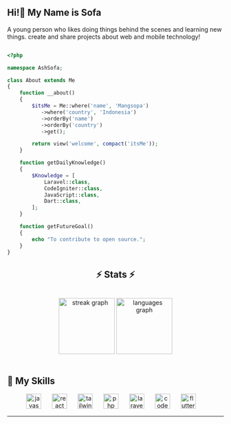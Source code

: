## Hi!👋 My Name is Sofa

A young person who likes doing things behind the scenes and learning new things. create and share projects about web and mobile technology! 

```php

<?php

namespace AshSofa;

class About extends Me
{
    function __about()
    {
        $itsMe = Me::where('name', 'Mangsopa')
           ->where('country', 'Indonesia')
           ->orderBy('name')
           ->orderBy('country')
           ->get();

        return view('welcome', compact('itsMe'));
    }

    function getDailyKnowledge()
    {
        $Knowledge = [
            Laravel::class,
            CodeIgniter::class,
            JavaScript::class,
            Dart::class,
        ];
    }

    function getFutureGoal()
    {
        echo "To contribute to open source.";
    }
}
```

<h2 align="center">⚡ Stats ⚡</h2>
<br>

<div align="center">
  <img src="https://streak-stats.demolab.com?user=mangsopa&locale=en&mode=daily&theme=graywhite&hide_border=true&border_radius=5&date_format=M%20j%5B,%20Y%5D" height="130" alt="streak graph"/>
  <img src="https://github-readme-stats.vercel.app/api/top-langs?username=mangsopa&locale=en&hide_title=false&layout=compact&card_width=320&langs_count=5&theme=graywhite&hide_border=false" height="130" alt="languages graph"  />
</div>
<br>

## 🌟 My Skills
<div align="center">
  <img src="https://cdn.jsdelivr.net/gh/devicons/devicon/icons/javascript/javascript-original.svg" height="35" alt="javascript logo" title="javascript" />
  <img width="17" />
  <img src="https://cdn.jsdelivr.net/gh/devicons/devicon/icons/react/react-original.svg" height="35" alt="react logo" title="React Native"  />
  <img width="17" />
<img src="https://cdn.jsdelivr.net/gh/devicons/devicon/icons/tailwindcss/tailwindcss-original-wordmark.svg" height="35" alt="tailwindcss logo" title="tailwinds"  />
  <img width="17" />
    <img src="https://cdn.jsdelivr.net/gh/devicons/devicon/icons/php/php-original.svg" height="35" alt="php logo" title="php" />
    <img width="17" />
    <img src="https://cdn.worldvectorlogo.com/logos/laravel-2.svg" height="35" alt="laravel logo" title="laravel"  />
    <img width="17" />
    <img src="https://cdn.worldvectorlogo.com/logos/codeigniter.svg" height="35" alt="code igniter logo" title="code igniter"  />
    <img width="17" />
    <img src="https://cdn.worldvectorlogo.com/logos/flutter.svg" height="35" alt="flutter logo" title="flutter"  />
    <img width="17" />
</div>

<hr>

<!-- ## Reach me on

<div align="center">
  <a href="https://www.instagram.com/faaa_fs" target="_blank">
    <img src="https://img.shields.io/static/v1?message=Instagram&logo=instagram&label=&color=E4405F&logoColor=white&labelColor=&style=for-the-badge" height="33" alt="instagram logo"  />
  </a>
    <a href="https://discord.com/channels/@owesofa" target="_blank">
  <img src="https://img.shields.io/static/v1?message=Discord&logo=discord&label=&color=7289DA&logoColor=white&labelColor=&style=for-the-badge" height="33" alt="discord logo"  />
  </a>

  <a href="https://mail.google.com/mail/u/0/?view=cm&tf=1&fs=1&to=whoamiii336@gmail.com" target="_blank">
    <img src="https://img.shields.io/static/v1?message=Gmail&logo=gmail&label=&color=D14836&logoColor=white&labelColor=&style=for-the-badge" height="33" alt="gmail logo"  />
  </a>
  <a href="https://www.linkedin.com/in/ahmadsofa/" target="_blank">
    <img src="https://img.shields.io/static/v1?message=LinkedIn&logo=linkedin&label=&color=0077B5&logoColor=white&labelColor=&style=for-the-badge" height="33" alt="linkedin logo"  />
  </a>
  <a href="https://www.hackerrank.com/profile/sofa_ramadhan168" target="_blank">
    <img src="https://img.shields.io/static/v1?message=HackerRank&logo=hackerrank&label=&color=2EC866&logoColor=white&labelColor=&style=for-the-badge" height="33" alt="hackerrank logo"  />
  </a>
  <a href="https://www.facebook.com/sofarafs" target="_blank">
    <img src="https://img.shields.io/static/v1?message=Facebook&logo=facebook&label=&color=1877F2&logoColor=white&labelColor=&style=for-the-badge" height="33" alt="facebook logo"  />
  </a>
</div>

<!-- ## 📊 GitHub Stats & Streak
 <p align="center">
  <img src="https://github-readme-streak-stats.herokuapp.com/?user=mangsopa&theme=radical" alt="GitHub Streak" />
  <img src="https://github-readme-stats.vercel.app/api/top-langs?username=mangsopa&layout=compact&theme=radical" alt="Top Languages" />
</p>


